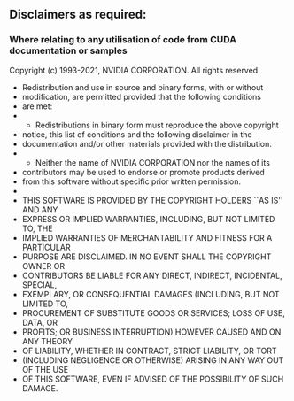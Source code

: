 ## Disclaimers as required:
### Where relating to any utilisation of code from CUDA documentation or samples

 Copyright (c) 1993-2021, NVIDIA CORPORATION. All rights reserved.

 * Redistribution and use in source and binary forms, with or without
 * modification, are permitted provided that the following conditions
 * are met:
 *  * Redistributions in binary form must reproduce the above copyright
 *    notice, this list of conditions and the following disclaimer in the
 *    documentation and/or other materials provided with the distribution.
 *  * Neither the name of NVIDIA CORPORATION nor the names of its
 *    contributors may be used to endorse or promote products derived
 *    from this software without specific prior written permission.
 *
 * THIS SOFTWARE IS PROVIDED BY THE COPYRIGHT HOLDERS ``AS IS'' AND ANY
 * EXPRESS OR IMPLIED WARRANTIES, INCLUDING, BUT NOT LIMITED TO, THE
 * IMPLIED WARRANTIES OF MERCHANTABILITY AND FITNESS FOR A PARTICULAR
 * PURPOSE ARE DISCLAIMED.  IN NO EVENT SHALL THE COPYRIGHT OWNER OR
 * CONTRIBUTORS BE LIABLE FOR ANY DIRECT, INDIRECT, INCIDENTAL, SPECIAL,
 * EXEMPLARY, OR CONSEQUENTIAL DAMAGES (INCLUDING, BUT NOT LIMITED TO,
 * PROCUREMENT OF SUBSTITUTE GOODS OR SERVICES; LOSS OF USE, DATA, OR
 * PROFITS; OR BUSINESS INTERRUPTION) HOWEVER CAUSED AND ON ANY THEORY
 * OF LIABILITY, WHETHER IN CONTRACT, STRICT LIABILITY, OR TORT
 * (INCLUDING NEGLIGENCE OR OTHERWISE) ARISING IN ANY WAY OUT OF THE USE
 * OF THIS SOFTWARE, EVEN IF ADVISED OF THE POSSIBILITY OF SUCH DAMAGE.
 
